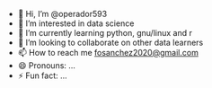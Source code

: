 - 👋 Hi, I’m @operador593
- 👀 I’m interested in data science
- 🌱 I’m currently learning python, gnu/linux and r
- 💞️ I’m looking to collaborate on other data learners
- 📫 How to reach me fosanchez2020@gmail.com
- 😄 Pronouns: ...
- ⚡ Fun fact: ...

<!---
operador593/operador593 is a ✨ special ✨ repository because its `README.md` (this file) appears on your GitHub profile.
You can click the Preview link to take a look at your changes.
--->

